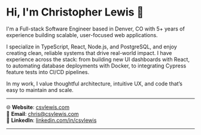# Hi, I'm Christopher Lewis 👋

I'm a Full-stack Software Engineer based in Denver, CO with 5+ years of experience building scalable, user-focused web applications.

I specialize in TypeScript, React, Node.js, and PostgreSQL, and enjoy creating clean, reliable systems that drive real-world impact. I have experience across the stack: from building new UI dashboards with React, to automating database deployments with Docker, to integrating Cypress feature tests into CI/CD pipelines.

In my work, I value thoughtful architecture, intuitive UX, and code that’s easy to maintain and scale.

---

🌐 **Website**: [csvlewis.com](https://csvlewis.com)  
📧 **Email**: [chris@csvlewis.com](mailto:chris@csvlewis.com)  
💼 **LinkedIn**: [linkedin.com/in/csvlewis](https://www.linkedin.com/in/csvlewis)

---
